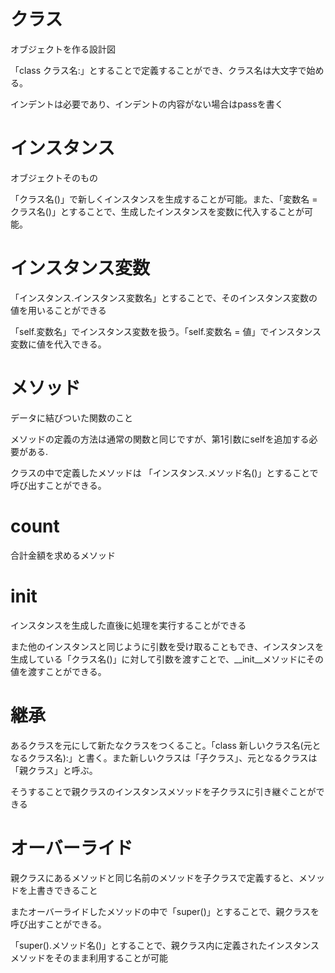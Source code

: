 # クラス
オブジェクトを作る設計図

「class クラス名:」とすることで定義することができ、クラス名は大文字で始める。

インデントは必要であり、インデントの内容がない場合はpassを書く

# インスタンス
オブジェクトそのもの

「クラス名()」で新しくインスタンスを生成することが可能。また、「変数名 = クラス名()」とすることで、生成したインスタンスを変数に代入することが可能。

# インスタンス変数
「インスタンス.インスタンス変数名」とすることで、そのインスタンス変数の値を用いることができる

「self.変数名」でインスタンス変数を扱う。「self.変数名 = 値」でインスタンス変数に値を代入できる。

# メソッド
データに結びついた関数のこと

メソッドの定義の方法は通常の関数と同じですが、第1引数にselfを追加する必要がある.

クラスの中で定義したメソッドは 「インスタンス.メソッド名()」とすることで呼び出すことができる。

# count
合計金額を求めるメソッド

# __init__
インスタンスを生成した直後に処理を実行することができる

また他のインスタンスと同じように引数を受け取ることもでき、インスタンスを生成している「クラス名()」に対して引数を渡すことで、__init__メソッドにその値を渡すことができる。

# 継承
あるクラスを元にして新たなクラスをつくること。「class 新しいクラス名(元となるクラス名):」と書く。また新しいクラスは「子クラス」、元となるクラスは「親クラス」と呼ぶ。

そうすることで親クラスのインスタンスメソッドを子クラスに引き継ぐことができる

# オーバーライド
親クラスにあるメソッドと同じ名前のメソッドを子クラスで定義すると、メソッドを上書きできること

またオーバーライドしたメソッドの中で「super()」とすることで、親クラスを呼び出すことができる。

「super().メソッド名()」とすることで、親クラス内に定義されたインスタンスメソッドをそのまま利用することが可能
